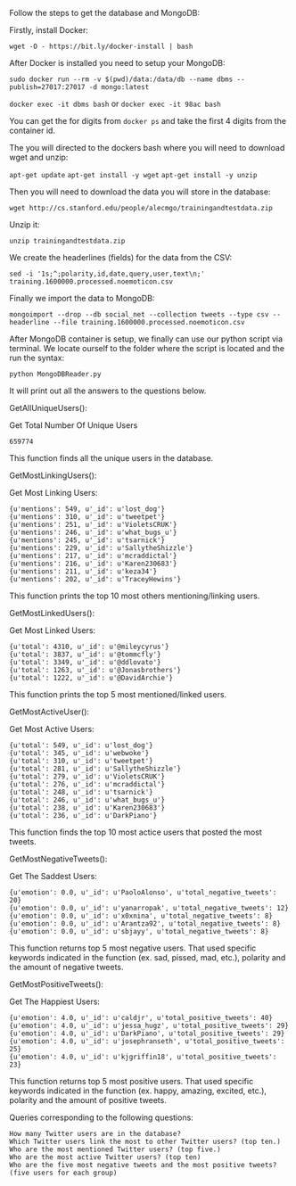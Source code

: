 Follow the steps to get the database and MongoDB:


Firstly, install Docker:

````wget -O - https://bit.ly/docker-install | bash````

After Docker is installed you need to setup your MongoDB:

```sudo docker run --rm -v $(pwd)/data:/data/db --name dbms --publish=27017:27017 -d mongo:latest```

```docker exec -it dbms bash```
or 
```docker exec -it 98ac bash``` 

You can get the for digits from ```docker ps``` and take the first 4 digits from the container id.

The you will directed to the dockers bash where you will need to download wget and unzip:

```apt-get update```
```apt-get install -y wget```
```apt-get install -y unzip```

Then you will need to download the data you will store in the database:

```wget http://cs.stanford.edu/people/alecmgo/trainingandtestdata.zip```

Unzip it:

```unzip trainingandtestdata.zip```

We create the headerlines (fields) for the data from the CSV:

```sed -i '1s;^;polarity,id,date,query,user,text\n;' training.1600000.processed.noemoticon.csv```

Finally we import the data to MongoDB:

```mongoimport --drop --db social_net --collection tweets --type csv --headerline --file training.1600000.processed.noemoticon.csv```

After MongoDB container is setup, we finally can use our python script via terminal. We locate ourself to the folder where the script is located and the run the syntax:

```python MongoDBReader.py```

It will print out all the answers to the questions below.

GetAllUniqueUsers():

Get Total Number Of Unique Users
```
659774
```

This function finds all the unique users in the database.

GetMostLinkingUsers():

Get Most Linking Users:
```
{u'mentions': 549, u'_id': u'lost_dog'}
{u'mentions': 310, u'_id': u'tweetpet'}
{u'mentions': 251, u'_id': u'VioletsCRUK'}
{u'mentions': 246, u'_id': u'what_bugs_u'}
{u'mentions': 245, u'_id': u'tsarnick'}
{u'mentions': 229, u'_id': u'SallytheShizzle'}
{u'mentions': 217, u'_id': u'mcraddictal'}
{u'mentions': 216, u'_id': u'Karen230683'}
{u'mentions': 211, u'_id': u'keza34'}
{u'mentions': 202, u'_id': u'TraceyHewins'}

```

This function prints the top 10 most others mentioning/linking users.

GetMostLinkedUsers():

Get Most Linked Users:
```
{u'total': 4310, u'_id': u'@mileycyrus'}
{u'total': 3837, u'_id': u'@tommcfly'}
{u'total': 3349, u'_id': u'@ddlovato'}
{u'total': 1263, u'_id': u'@Jonasbrothers'}
{u'total': 1222, u'_id': u'@DavidArchie'}
```


This function prints the top 5 most mentioned/linked users.

GetMostActiveUser():

Get Most Active Users:
```
{u'total': 549, u'_id': u'lost_dog'}
{u'total': 345, u'_id': u'webwoke'}
{u'total': 310, u'_id': u'tweetpet'}
{u'total': 281, u'_id': u'SallytheShizzle'}
{u'total': 279, u'_id': u'VioletsCRUK'}
{u'total': 276, u'_id': u'mcraddictal'}
{u'total': 248, u'_id': u'tsarnick'}
{u'total': 246, u'_id': u'what_bugs_u'}
{u'total': 238, u'_id': u'Karen230683'}
{u'total': 236, u'_id': u'DarkPiano'}
```


This function finds the top 10 most actice users that posted the most tweets.

GetMostNegativeTweets():

Get The Saddest Users:
```
{u'emotion': 0.0, u'_id': u'PaoloAlonso', u'total_negative_tweets': 20}
{u'emotion': 0.0, u'_id': u'yanarropak', u'total_negative_tweets': 12}
{u'emotion': 0.0, u'_id': u'x0xnina', u'total_negative_tweets': 8}
{u'emotion': 0.0, u'_id': u'Arantza92', u'total_negative_tweets': 8}
{u'emotion': 0.0, u'_id': u'sbjayy', u'total_negative_tweets': 8}
```

This function returns top 5 most negative users. That used specific keywords indicated in the function (ex. sad, pissed, mad, etc.), polarity and the amount of negative tweets.

GetMostPositiveTweets():

Get The Happiest Users:
```
{u'emotion': 4.0, u'_id': u'caldjr', u'total_positive_tweets': 40}
{u'emotion': 4.0, u'_id': u'jessa_hugz', u'total_positive_tweets': 29}
{u'emotion': 4.0, u'_id': u'DarkPiano', u'total_positive_tweets': 29}
{u'emotion': 4.0, u'_id': u'josephranseth', u'total_positive_tweets': 25}
{u'emotion': 4.0, u'_id': u'kjgriffin18', u'total_positive_tweets': 23}
```
This function returns top 5 most positive users. That used specific keywords indicated in the function (ex. happy, amazing, excited, etc.), polarity and the amount of positive tweets.

Queries corresponding to the following questions:

    How many Twitter users are in the database?
    Which Twitter users link the most to other Twitter users? (top ten.)
    Who are the most mentioned Twitter users? (top five.)
    Who are the most active Twitter users? (top ten)
    Who are the five most negative tweets and the most positive tweets? (five users for each group)
